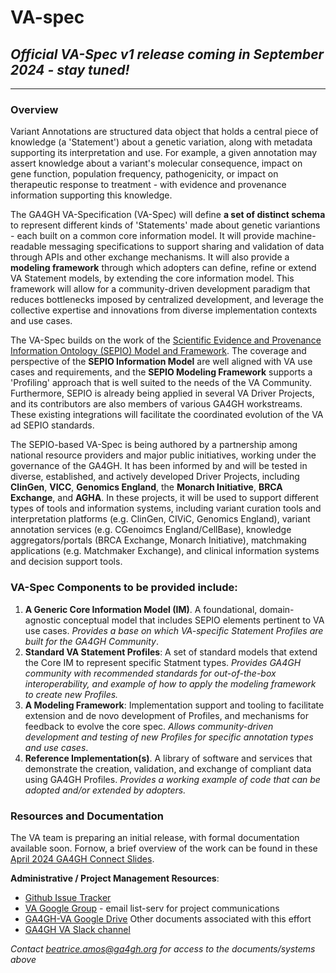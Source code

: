 # VA-spec

## _Official  VA-Spec v1 release coming in September 2024 - stay tuned!_

------

### Overview 
Variant Annotations are structured data object that holds a central piece of knowledge (a 'Statement') about a genetic variation, along with metadata supporting its interpretation and use. For example, a given annotation may assert knowledge about a variant's molecular consequence, impact on gene function, population frequency, pathogenicity, or impact on therapeutic response to treatment - with evidence and provenance information supporting this knowledge.   

The GA4GH VA-Specification (VA-Spec) will define **a set of distinct schema** to represent different kinds of 'Statements' made about genetic variantions - each built on a common core information model. It will provide machine-readable messaging specifications to support sharing and validation of data through APIs and other exchange mechanisms. It will also provide a **modeling framework** through which adopters can define, refine or extend VA Statement models, by extending the core information model. This framework will allow for a community-driven development paradigm that reduces bottlenecks imposed by centralized development, and leverage the collective expertise and innovations from diverse implementation contexts and use cases.

The VA-Spec builds on the work of the [Scientific Evidence and Provenance Information Ontology (SEPIO) Model and Framework](https://github.com/monarch-initiative/SEPIO-ontology). The coverage and perspective of the **SEPIO Information Model** are well aligned with VA use cases and requirements, and the **SEPIO Modeling Framework** supports a 'Profiling' approach that is well suited to the needs of the VA Community. Furthermore, SEPIO is already being applied in several VA Driver Projects, and its contributors are also members of various GA4GH workstreams. These existing integrations will facilitate the coordinated evolution of the VA ad SEPIO standards.

The SEPIO-based VA-Spec is being authored by a partnership among national resource providers and major public initiatives, working under the governance of the GA4GH. It has been informed by and will be tested in diverse, established, and actively developed Driver Projects, including **ClinGen**, **VICC**, **Genomics England**, the **Monarch Initiative**, **BRCA Exchange**, and **AGHA**. In these projects, it will be used to support different types of tools and information systems, including variant curation tools and interpretation platforms  (e.g. ClinGen, CIViC, Genomics England), variant annotation services (e.g. CGenoimcs England/CellBase), knowledge aggregators/portals (BRCA Exchange, Monarch Initiative), matchmaking applications (e.g. Matchmaker Exchange), and clinical information systems and decision support tools.

### VA-Spec Components to be provided include:
1. **A Generic Core Information Model (IM)**. A foundational, domain-agnostic conceptual model that includes SEPIO elements pertinent to VA use cases. *Provides a base on which VA-specific Statement Profiles are built for the GA4GH Community*. 
2. **Standard VA Statement Profiles**: A set of standard models that extend the Core IM to represent specific Statment types. *Provides GA4GH community with recommended standards for out-of-the-box interoperability, and example of how to apply the modeling framework to create new Profiles.*
3. **A Modeling Framework**:  Implementation support and tooling to facilitate extension and de novo development of Profiles, and mechanisms for feedback to evolve the core spec. *Allows community-driven development and testing of new Profiles for specific annotation types and use cases*. 
4. **Reference Implementation(s)**. A library of software and services that demonstrate the creation, validation, and exchange of compliant data using GA4GH Profiles. *Provides a working example of code that can be adopted and/or extended by adopters.*

### Resources and Documentation
The VA team is preparing an initial release, with formal documentation available soon. Fornow, a brief overview of the work can be found in these [April 2024 GA4GH Connect Slides](https://docs.google.com/presentation/d/122u_A-NVI1ZABU4fmFnuJUYesNM7sPCcYphzr_Za3pc/edit).
    
**Administrative / Project Management Resources**:
  - [Github Issue Tracker](https://github.com/ga4gh/va-spec/issues) 
  - [VA Google Group](https://groups.google.com/a/ga4gh.org/g/ga4gh-variant-annotation) - email list-serv for project communications
  - [GA4GH-VA Google Drive](https://docs.google.com/document/d/1pnwvYBl8GOMFUw4_-VseHPGWwaWw-kQkBvfZPQ331ME/edit#heading=h.9x8o4qogo9jq)  Other documents associated with this effort 
  - [GA4GH VA Slack channel](https://ga4gh.slack.com/archives/CBGR3P1GR)
    
 *Contact beatrice.amos@ga4gh.org for access to the documents/systems above*

